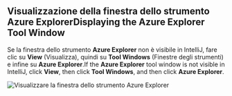 ## <a name="displaying-the-azure-explorer-tool-window"></a><span data-ttu-id="54877-101">Visualizzazione della finestra dello strumento Azure Explorer</span><span class="sxs-lookup"><span data-stu-id="54877-101">Displaying the Azure Explorer Tool Window</span></span>

<span data-ttu-id="54877-102">Se la finestra dello strumento **Azure Explorer** non è visibile in IntelliJ, fare clic su **View** (Visualizza), quindi su **Tool Windows** (Finestre degli strumenti) e infine su **Azure Explorer**.</span><span class="sxs-lookup"><span data-stu-id="54877-102">If the **Azure Explorer** tool window is not visible in IntelliJ, click **View**, then click **Tool Windows**, and then click **Azure Explorer**.</span></span>

![Visualizzare la finestra dello strumento Azure Explorer](../media/azure-toolkit-for-intellij-show-azure-explorer/show-az-exp-01.png)

